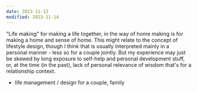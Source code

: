 ```yaml
---
date: 2023-11-12
modified: 2023-11-14
---
```

"Life making" for making a life together, in the way of home making is for making a home and sense of home. This might relate to the concept of lifestyle design, though I think that is usually interpreted mainly in a personal manner - less so for a couple jointly. But my experience may just be skewed by long exposure to self-help and personal development stuff, or, at the time (in the past), lack of personal relevance of wisdom that's for a relationship context.
- life management / design for a couple, family